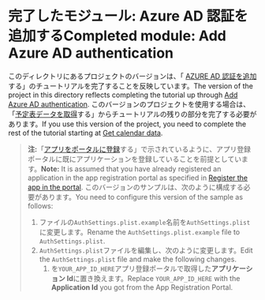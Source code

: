 # <a name="completed-module-add-azure-ad-authentication"></a><span data-ttu-id="645d5-101">完了したモジュール: Azure AD 認証を追加する</span><span class="sxs-lookup"><span data-stu-id="645d5-101">Completed module: Add Azure AD authentication</span></span>

<span data-ttu-id="645d5-102">このディレクトリにあるプロジェクトのバージョンは、「 [AZURE AD 認証を追加](https://docs.microsoft.com/graph/tutorials/ios-swift?tutorial-step=3)する」のチュートリアルを完了することを反映しています。</span><span class="sxs-lookup"><span data-stu-id="645d5-102">The version of the project in this directory reflects completing the tutorial up through [Add Azure AD authentication](https://docs.microsoft.com/graph/tutorials/ios-swift?tutorial-step=3).</span></span> <span data-ttu-id="645d5-103">このバージョンのプロジェクトを使用する場合は、「[予定表データを取得](https://docs.microsoft.com/graph/tutorials/ios-swift?tutorial-step=4)する」からチュートリアルの残りの部分を完了する必要があります。</span><span class="sxs-lookup"><span data-stu-id="645d5-103">If you use this version of the project, you need to complete the rest of the tutorial starting at [Get calendar data](https://docs.microsoft.com/graph/tutorials/ios-swift?tutorial-step=4).</span></span>

> <span data-ttu-id="645d5-104">**注:**「[アプリをポータルに登録](https://docs.microsoft.com/graph/tutorials/ios-swift?tutorial-step=2)する」で示されているように、アプリ登録ポータルに既にアプリケーションを登録していることを前提としています。</span><span class="sxs-lookup"><span data-stu-id="645d5-104">**Note:** It is assumed that you have already registered an application in the app registration portal as specified in [Register the app in the portal](https://docs.microsoft.com/graph/tutorials/ios-swift?tutorial-step=2).</span></span> <span data-ttu-id="645d5-105">このバージョンのサンプルは、次のように構成する必要があります。</span><span class="sxs-lookup"><span data-stu-id="645d5-105">You need to configure this version of the sample as follows:</span></span>
>
> 1. <span data-ttu-id="645d5-106">ファイルの`AuthSettings.plist.example`名前を`AuthSettings.plist`に変更します。</span><span class="sxs-lookup"><span data-stu-id="645d5-106">Rename the `AuthSettings.plist.example` file to `AuthSettings.plist`.</span></span>
> 1. <span data-ttu-id="645d5-107">`AuthSettings.plist`ファイルを編集し、次のように変更します。</span><span class="sxs-lookup"><span data-stu-id="645d5-107">Edit the `AuthSettings.plist` file and make the following changes.</span></span>
>     1. <span data-ttu-id="645d5-108">を`YOUR_APP_ID_HERE`アプリ登録ポータルで取得した**アプリケーション Id**に置き換えます。</span><span class="sxs-lookup"><span data-stu-id="645d5-108">Replace `YOUR_APP_ID_HERE` with the **Application Id** you got from the App Registration Portal.</span></span>
